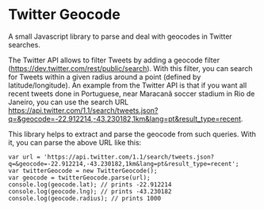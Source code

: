 # Twitter Geocode

A small Javascript library to parse and deal with geocodes in Twitter searches.

The Twitter API allows to filter Tweets by adding a geocode filter (https://dev.twitter.com/rest/public/search). With this filter, you can search for Tweets within a given radius around a point (defined by latitude/longitude). An example from the Twitter API is that if you want all recent tweets done in Portuguese, near Maracanã soccer stadium in Rio de Janeiro, you can use the search URL https://api.twitter.com/1.1/search/tweets.json?q=&geocode=-22.912214,-43.230182,1km&lang=pt&result_type=recent.

This library helps to extract and parse the geocode from such queries. With it, you can parse the above URL like this:

	var url = 'https://api.twitter.com/1.1/search/tweets.json?q=&geocode=-22.912214,-43.230182,1km&lang=pt&result_type=recent';
	var twitterGeocode = new TwitterGeocode();
	var geocode = twitterGeocode.parse(url);
	console.log(geocode.lat); // prints -22.912214
	console.log(geocode.lng); // prints -43.230182
	console.log(geocode.radius); // prints 1000

